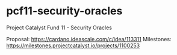 # pcf11-security-oracles

Project Catalyst Fund 11 - Security Oracles

Proposal: https://cardano.ideascale.com/c/idea/113311
Milestones: https://milestones.projectcatalyst.io/projects/1100253